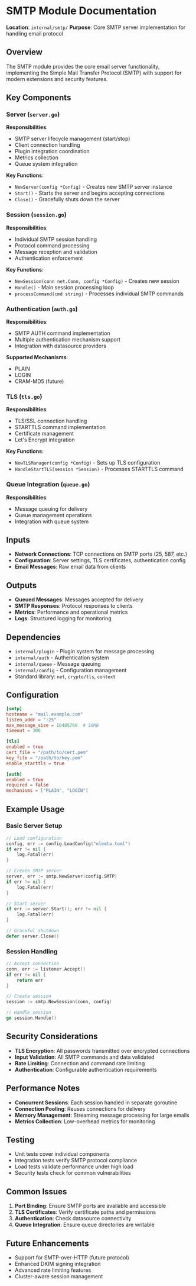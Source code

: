# SMTP Module Documentation

**Location**: `internal/smtp/`
**Purpose**: Core SMTP server implementation for handling email protocol

## Overview
The SMTP module provides the core email server functionality, implementing the Simple Mail Transfer Protocol (SMTP) with support for modern extensions and security features.

## Key Components

### Server (`server.go`)
**Responsibilities**:
- SMTP server lifecycle management (start/stop)
- Client connection handling
- Plugin integration coordination
- Metrics collection
- Queue system integration

**Key Functions**:
- `NewServer(config *Config)` - Creates new SMTP server instance
- `Start()` - Starts the server and begins accepting connections
- `Close()` - Gracefully shuts down the server

### Session (`session.go`)
**Responsibilities**:
- Individual SMTP session handling
- Protocol command processing
- Message reception and validation
- Authentication enforcement

**Key Functions**:
- `NewSession(conn net.Conn, config *Config)` - Creates new session
- `Handle()` - Main session processing loop
- `processCommand(cmd string)` - Processes individual SMTP commands

### Authentication (`auth.go`)
**Responsibilities**:
- SMTP AUTH command implementation
- Multiple authentication mechanism support
- Integration with datasource providers

**Supported Mechanisms**:
- PLAIN
- LOGIN
- CRAM-MD5 (future)

### TLS (`tls.go`)
**Responsibilities**:
- TLS/SSL connection handling
- STARTTLS command implementation
- Certificate management
- Let's Encrypt integration

**Key Functions**:
- `NewTLSManager(config *Config)` - Sets up TLS configuration
- `HandleStartTLS(session *Session)` - Processes STARTTLS command

### Queue Integration (`queue.go`)
**Responsibilities**:
- Message queuing for delivery
- Queue management operations
- Integration with queue system

## Inputs
- **Network Connections**: TCP connections on SMTP ports (25, 587, etc.)
- **Configuration**: Server settings, TLS certificates, authentication config
- **Email Messages**: Raw email data from clients

## Outputs
- **Queued Messages**: Messages accepted for delivery
- **SMTP Responses**: Protocol responses to clients
- **Metrics**: Performance and operational metrics
- **Logs**: Structured logging for monitoring

## Dependencies
- `internal/plugin` - Plugin system for message processing
- `internal/auth` - Authentication system
- `internal/queue` - Message queuing
- `internal/config` - Configuration management
- Standard library: `net`, `crypto/tls`, `context`

## Configuration
```toml
[smtp]
hostname = "mail.example.com"
listen_addr = ":25"
max_message_size = 10485760  # 10MB
timeout = 300

[tls]
enabled = true
cert_file = "/path/to/cert.pem"
key_file = "/path/to/key.pem"
enable_starttls = true

[auth]
enabled = true
required = false
mechanisms = ["PLAIN", "LOGIN"]
```

## Example Usage

### Basic Server Setup
```go
// Load configuration
config, err := config.LoadConfig("elemta.toml")
if err != nil {
    log.Fatal(err)
}

// Create SMTP server
server, err := smtp.NewServer(config.SMTP)
if err != nil {
    log.Fatal(err)
}

// Start server
if err := server.Start(); err != nil {
    log.Fatal(err)
}

// Graceful shutdown
defer server.Close()
```

### Session Handling
```go
// Accept connection
conn, err := listener.Accept()
if err != nil {
    return err
}

// Create session
session := smtp.NewSession(conn, config)

// Handle session
go session.Handle()
```

## Security Considerations
- **TLS Encryption**: All passwords transmitted over encrypted connections
- **Input Validation**: All SMTP commands and data validated
- **Rate Limiting**: Connection and command rate limiting
- **Authentication**: Configurable authentication requirements

## Performance Notes
- **Concurrent Sessions**: Each session handled in separate goroutine
- **Connection Pooling**: Reuses connections for delivery
- **Memory Management**: Streaming message processing for large emails
- **Metrics Collection**: Low-overhead metrics for monitoring

## Testing
- Unit tests cover individual components
- Integration tests verify SMTP protocol compliance
- Load tests validate performance under high load
- Security tests check for common vulnerabilities

## Common Issues
1. **Port Binding**: Ensure SMTP ports are available and accessible
2. **TLS Certificates**: Verify certificate paths and permissions
3. **Authentication**: Check datasource connectivity
4. **Queue Integration**: Ensure queue directories are writable

## Future Enhancements
- Support for SMTP-over-HTTP (future protocol)
- Enhanced DKIM signing integration
- Advanced rate limiting features
- Cluster-aware session management 